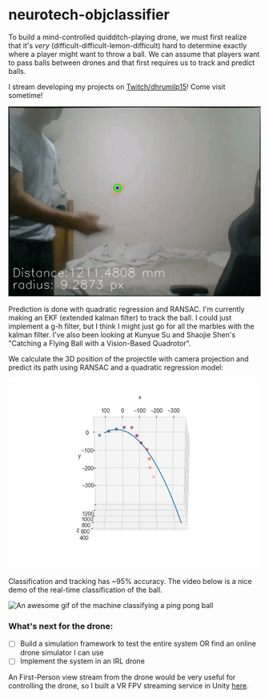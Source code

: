 # neurotech-objclassifier

To build a mind-controlled quidditch-playing drone, we must first realize that it's _very_ (difficult-difficult-lemon-difficult) hard to determine exactly where a player might want to throw a ball. We can assume that players want to pass balls between drones and that first requires us to track and predict balls.

I stream developing my projects on [Twitch/dhrumilp15](https://twitch.tv/dhrumilp15)! Come visit sometime!

![An awesome gif of the machine classifying and predicting the path of a ping pong ball](/predicted_path.gif)

Prediction is done with quadratic regression and RANSAC. I'm currently making an EKF (extended kalman filter) to track the ball. I could just implement a g-h filter, but I think I might just go for all the marbles with the kalman filter. I've also been looking at Kunyue Su and Shaojie Shen's "Catching a Flying Ball with a Vision-Based Quadrotor".

We calculate the 3D position of the projectile with camera projection and predict its path using RANSAC and a quadratic regression model:

![An epic plot of the world coordinates and predicted path of a ping pong ball](/predicted_ball_path.png)

Classification and tracking has ~95% accuracy. The video below is a nice demo of the real-time classification of the ball.

![An awesome gif of the machine classifying a ping pong ball](/drone.gif)

### What's next for the drone:

- [ ] Build a simulation framework to test the entire system OR find an online drone simulator I can use
- [ ] Implement the system in an IRL drone

An First-Person view stream from the drone would be very useful for controlling the drone, so I built a VR FPV streaming service in Unity [here](http://www.github.com/dhrumilp15/UnityVRStreaming).
